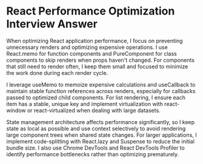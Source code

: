 # React Performance Optimization Interview Answer

When optimizing React application performance, I focus on preventing unnecessary renders and optimizing expensive operations. I use React.memo for function components and PureComponent for class components to skip renders when props haven't changed. For components that still need to render often, I keep them small and focused to minimize the work done during each render cycle.

I leverage useMemo to memoize expensive calculations and useCallback to maintain stable function references across renders, especially for callbacks passed to optimized child components. For list rendering, I ensure each item has a stable, unique key and implement virtualization with react-window or react-virtualized when dealing with large datasets.

State management architecture affects performance significantly, so I keep state as local as possible and use context selectively to avoid rendering large component trees when shared state changes. For larger applications, I implement code-splitting with React.lazy and Suspense to reduce the initial bundle size. I also use Chrome DevTools and React DevTools Profiler to identify performance bottlenecks rather than optimizing prematurely.
